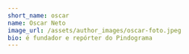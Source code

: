 ```yaml
---
short_name: oscar
name: Oscar Neto
image_url: /assets/author_images/oscar-foto.jpeg
bio: é fundador e repórter do Pindograma
---
```


